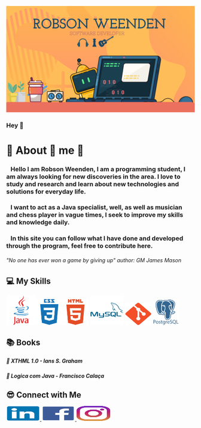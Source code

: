 
![Robson Weenden profile](https://github.com/RobWeenden/RobWeenden/blob/main/img/capa_github.png)

### Hey 👋

# :see_no_evil: About :speak_no_evil: me :hear_no_evil:
### &nbsp;&nbsp;&nbsp;Hello I am Robson Weenden, I am a programming student, I am always looking for new discoveries in the area. I love to study and research and learn about new technologies and solutions for everyday life. 
### &nbsp;&nbsp;&nbsp;I want to act as a Java specialist, well, as well as musician and chess player in vague times, I seek to improve my skills and knowledge daily.
### &nbsp;&nbsp;&nbsp;In this site you can follow what I have done and developed through the program, feel free to contribute here.

###### *"No one has ever won a game by giving up"* author: GM James Mason
##  :computer: My Skills 
<img src="https://github.com/RobWeenden/RobWeenden/blob/main/img/java-original-wordmark.svg" height="80" width="80"><img src="https://github.com/RobWeenden/RobWeenden/blob/main/img/css3-plain-wordmark.svg" height="70" width="70"><img src="https://github.com/RobWeenden/RobWeenden/blob/main/img/html5-plain-wordmark.svg" height="70" width="70">
<img src="https://github.com/RobWeenden/RobWeenden/blob/main/img/mysql-plain-wordmark.svg" height="80" width="90">
<img src="https://github.com/RobWeenden/RobWeenden/blob/main/img/git-original.svg" height="60" width="70">
<img src="https://github.com/RobWeenden/RobWeenden/blob/main/img/postgresql-plain-wordmark.svg" width="70">

## :books: Books
##### :dart: XTHML 1.0 - Ians S. Graham
##### :dart: Logica com Java - Francisco Calaça

## :sunglasses: Connect with Me 

<a href="https://www.linkedin.com/in/robsonweenden/">
<img aling="center" alt="Robson Weenden" height="40" width="90" src="https://raw.githubusercontent.com/devicons/devicon/master/icons/linkedin/linkedin-plain.svg" style="max-width:100%;">
</a>
<a href="https://www.facebook.com/robson.weenden">
<img aling="center" alt="Robson Weenden" height="40" width="90" src="https://github.com/RobWeenden/RobWeenden/blob/main/img/facebook-plain.svg" style="max-width:100%;">
</a>
<a href="https://www.instagram.com/rob_weenden/">
<img aling="center" alt="Robson Weenden" height="40" width="90" src="https://github.com/RobWeenden/RobWeenden/blob/main/img/instagram.svg" style="max-width:100%;">
</a>
<!--
**RobWeenden/RobWeenden** is a ✨ _special_ ✨ repository because its `README.md` (this file) appears on your GitHub profile.

Here are some ideas to get you started:

- 🔭 I’m currently working on ...
- 🌱 I’m currently learning ...
- 👯 I’m looking to collaborate on ...
- 🤔 I’m looking for help with ...
- 💬 Ask me about ...
- 📫 How to reach me: ...
- 😄 Pronouns: ...
- ⚡ Fun fact: ...
-->
